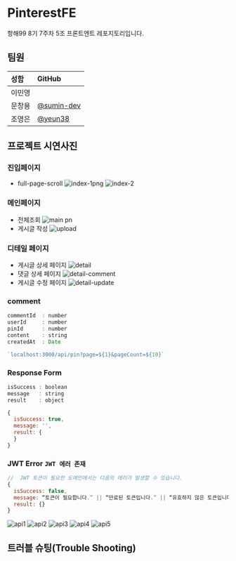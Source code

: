 
# PinterestFE

항해99 8기 7주차 5조 프론트엔트 레포지토리입니다.

## 팀원

| 성함 | GitHub | 
| :-- | :-- |
| 이민영 |  |
| 문창용 | [@sumin-dev](https://github.com/sumin-dev) |  
| 조영은 | [@yeun38](https://github.com/yeun38) |  

## 프로젝트 시연사진

### 진입페이지
- full-page-scroll
![index-1png](https://user-images.githubusercontent.com/86697114/186668791-a90ec299-0b87-40e3-83b1-17e332ffa026.png)
![index-2](https://user-images.githubusercontent.com/86697114/186668925-ecee634a-2b8e-4fbc-b2b7-c1573ffb1a8d.png)

### 메인페이지
- 전체조회
![main pn](https://user-images.githubusercontent.com/86697114/186670703-dc79d1fd-e7ee-4bca-90c7-df8b13eecebd.png)
- 게시글 작성
![upload](https://user-images.githubusercontent.com/86697114/186676715-e39de097-0954-4008-9336-4548d856f758.png)


### 디테일 페이지
- 게시글 상세 페이지
![detail](https://user-images.githubusercontent.com/86697114/186676249-2fed4c64-2615-42e9-9fa5-d92c8b588553.png)
- 댓글 상세 페이지
![detail-comment](https://user-images.githubusercontent.com/86697114/186676200-0b5e742b-c899-46c6-9e4d-59f3d80a5bcc.png)
- 게시글 수정 페이지
![detail-update](https://user-images.githubusercontent.com/86697114/186668986-3806db89-105e-4f78-ad02-8f2f315d3698.png)

### comment

```jsx
commentId  : number
userId     : number
pinId      : number
content    : string
createdAt  : Date

`localhost:3000/api/pin?page=${1}&pageCount=${10}`
```

### Response Form

```jsx
isSuccess : boolean
message   : string
result    : object
```

```jsx
{
  isSuccess: true,
  message: '',
  result: {
  }
}
```

### JWT Error `JWT 에러 존재`

```jsx
//  JWT 토큰이 필요한 도메인에서는 다음의 에러가 발생할 수 있습니다.
{
  isSuccess: false,
  message: “토큰이 필요합니다.” || “만료된 토큰입니다.” || “유효하지 않은 토큰입니다.” || err.message,
  result: {}
}
```
![api1](https://user-images.githubusercontent.com/109029407/186673278-dbdc7f9d-6ead-43e9-9806-214d23aab847.png)
![api2](https://user-images.githubusercontent.com/109029407/186673294-15ff396f-5fda-4c1e-bd1a-470202c62450.png)
![api3](https://user-images.githubusercontent.com/109029407/186673307-bf4459be-2991-458e-b7b4-1b0c9a4021d1.png)
![api4](https://user-images.githubusercontent.com/109029407/186673316-bede57f3-a31a-4fd2-9e2c-d5eb0631a175.png)
![api5](https://user-images.githubusercontent.com/109029407/186673330-8596d943-6e45-43ab-bdf6-baf0053db1aa.png)

## 트러블 슈팅(Trouble Shooting)
